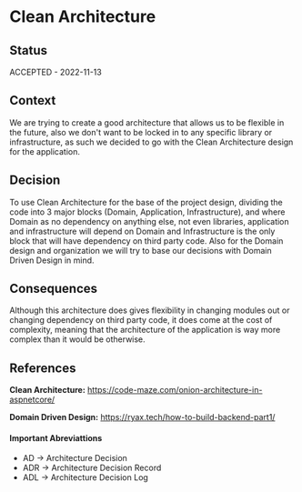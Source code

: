 # Clean Architecture

## Status

ACCEPTED - 2022-11-13

## Context

We are trying to create a good architecture that allows us to be flexible in the future,
also we don't want to be locked in to any specific library or infrastructure, as 
such we decided to go with the Clean Architecture design for the application. 


## Decision

To use Clean Architecture for the base of the project design, dividing the code into
3 major blocks (Domain, Application, Infrastructure), and where Domain as no dependency
on anything else, not even libraries, application and infrastructure will depend on 
Domain and Infrastructure is the only block that will have dependency on third party
code. Also for the Domain design and organization we will try to base our decisions
with Domain Driven Design in mind. 

## Consequences

Although this architecture does gives flexibility in changing modules out or changing
dependency on third party code, it does come at the cost of complexity, meaning
that the architecture of the application is way more complex than it would be
otherwise. 

## References

**Clean Architecture:** https://code-maze.com/onion-architecture-in-aspnetcore/

**Domain Driven Design:** https://ryax.tech/how-to-build-backend-part1/

#### Important Abreviattions
* AD -> Architecture Decision
* ADR -> Architecture Decision Record
* ADL -> Architecture Decision Log